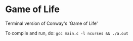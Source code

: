 # Game of Life

Terminal version of Conway's 'Game of Life'

To compile and run, do: `gcc main.c -l ncurses && ./a.out`
